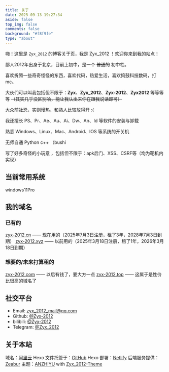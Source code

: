 ```yaml
---
title: 关于
date: 2025-09-13 19:27:34
aside: false
top_img: false
comments: false
background: "#f8f9fe"
type: "about"
---
```


嗨！这里是 `Zyx_2012` 的博客关于页，我是 Zyx_2012 ！欢迎你来到我的站点！

鄙人2012年出身于北京，目前上初中，是一个 ~~普通的~~ 初中牲。

喜欢折腾一些奇奇怪怪的东西，喜欢代码，热爱生活，喜欢捣鼓科技数码，打mc。

大伙们可以叫我包括但不限于：**Zyx**、**Zyx_2012**、**Zyx-2012**、**Zyx2012** 等等等等 ~~（其实几乎没区别哈，能让我认出来你在跟我说话即可）~~

大众前社恐，实则慢热，和熟人比较放得开 :(

我还擅长 PS、Pr、Ae、Au、Ai、Dw、An、Id 等软件的安装与卸载

熟悉 Windows、Linux、Mac、Android、IOS 等系统的开关机

无师自通 Python c++ （bushi

写了好多奇怪的小玩意 ，包括但不限于：apk后门、XSS、CSRF等（均为靶机内实现）

## 当前常用系统

windows11Pro

## 我的域名

### 已有的

[zyx-2012.cn](https://hopedomain.com/zh/age/zyx-2012.cn) —— 现在用的（2025年7月3日注册，租了3年，2028年7月3日到期）
[zyx-2012.xyz](https://hopedomain.com/zh/age/zyx-2012.xyz) —— 以前用的（2025年3月18日注册，租了1年，2026年3月18日到期）

### 想要的/未来打算租的

[zyx-2012.com](https://hopedomain.com/zh/age/zyx-2012.com) —— 以后有钱了，要大方一点
[zyx-2012.top](https://hopedomain.com/zh/age/zyx-2012.top) —— 这属于是性价比很高的域名了


## 社交平台

- Email: <a href="mailto:zyx_2012_mail@qq.com">zyx_2012_mail@qq.com</a>
- Github: [@Zyx-2012](https://github.com/Zyx-2012)
- bilibili: [@Zyx-2012](https://space.bilibili.com/3546582964243214)
- Telegram: [@Zyx_2012](https://t.me/Zyx_2012)

## 关于本站

域名：[阿里云](https://aliyun.com/)
Hexo 文件托管于：[GitHub](https://github.com/)
Hexo 部署：[Netlify](https://www.netlify.com/)
后端服务提供：[Zeabur](https://zeabur.com)
主题：[ANZHIYU](https://docs.anheyu.com/) with [Zyx_2012-Theme](https://hexo.zyx-2012.cn)

